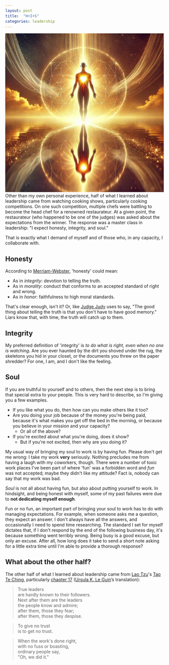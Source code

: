 ```yaml
---
layout: post
title:  "H+I+S"
categories: leadership
---
```

![Honesty, integrity, and soul](/assets/images/h-i-s.webp)
Other than my own personal experience, half of what I learned about leadership came from watching cooking shows, particularly cooking competitions. On one such competition, multiple chefs were battling to become the head chef for a renowned restaurateur. At a given point, the restaurateur (who happened to be one of the judges) was asked about the expectations from the winner. The response was a master class in leadership: "I expect honesty, integrity, and soul."

That is exactly what I demand of myself and of those who, in any capacity, I collaborate with.

## Honesty

According to [Merriam-Webster](https://www.merriam-webster.com/thesaurus/honesty), 'honesty' could mean:
* As in *integrity*: devotion to telling the truth.
* As in *morality*: conduct that conforms to an accepted standard of right and wrong.
* As in *honor*: faithfulness to high moral standards.

That's clear enough, isn't it? Or, like [Judge Judy](https://en.wikipedia.org/wiki/Judge_Judy) uses to say, "The good thing about telling the truth is that you don't have to have good memory." Liars know that, with time, the truth will catch up to them.

## Integrity

My preferred definition of 'integrity' is *to do what is right, even when no one is watching*. Are you ever haunted by the dirt you shoved under the rug, the skeletons you hid in your closet, or the documents you threw on the paper shredder? For one, I am, and I don't like the feeling.

## Soul

If you are truthful to yourself and to others, then the next step is to bring that special extra to your people. This is very hard to describe, so I'm giving you a few examples.
* If you like what you do, then how can you make others like it too?
* Are you doing your job because of the money you're being paid, because it's what makes you get off the bed in the morning, or because you believe in your mission and your capacity?
  * Or all of the above?
* If you're excited about what you're doing, does it show?
  * But if you're not excited, then why are you doing it?

My usual way of bringing my soul to work is by having fun. Please don't get me wrong: I take my work **very** seriously. Nothing precludes me from having a laugh with my coworkers, though. There were a number of toxic work places I've been part of where 'fun' was a forbidden word and *fun* was not accepted; maybe they didn't like my attitude? Fact is, nobody can say that my work was bad.

*Soul* is not all about having fun, but also about putting yourself to work. In hindsight, and being honest with myself, some of my past failures were due to **not dedicating myself enough**.

Fun or no fun, an important part of bringing your soul to work has to do with managing expectations. For example, when someone asks me a question, they expect an answer. I don't always have all the answers, and occasionally I need to spend time researching. The standard I set for myself dictates that, if I don't respond by the end of the following business day, it's because something went terribly wrong. Being busy is a good excuse, but only an excuse. After all, how long does it take to send a short note asking for a little extra time until I'm able to provide a thorough response?

## What about the other half?

The other half of what I learned about leadership came from [Lao Tzu](https://en.wikipedia.org/wiki/Laozi)'s [Tao Te Ching](https://en.wikipedia.org/wiki/Tao_Te_Ching), particularly [chapter 17](https://embeddedartistry.com/blog/2018/07/09/leadership-advice-from-the-tao-te-ching/) ([Ursula K. Le Guin](https://www.ursulakleguin.com/)’s translation):

> True leaders  
> are hardly known to their followers.  
> Next after them are the leaders  
> the people know and admire;  
> after them, those they fear;  
> after them, those they despise.

> To give no trust  
> is to get no trust.

> When the work's done right,  
> with no fuss or boasting,  
> ordinary people say,  
> "Oh, we did it."
